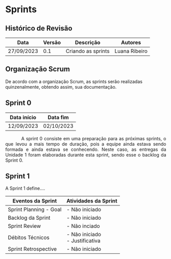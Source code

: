 # Sprints

## Histórico de Revisão

| Data | Versão | Descrição | Autores |
| ---------- | ----------- | -------------- | -------------- |
| 27/09/2023 | 0.1 | Criando as sprints | Luana Ribeiro |

## Organização Scrum

De acordo com a organização Scrum, as sprints serão realizadas quinzenalmente, obtendo assim, sua documentação.

## Sprint 0

| Data início | Data fim |
| ----------- | ----------- |
| 12/09/2023 | 02/10/2023 |

<p style="text-indent: 50px;text-align: justify;"> A sprint 0 consiste em uma preparação para as próximas sprints, o que levou a mais tempo de duração, pois a equipe ainda estava sendo formada e ainda estava se conhecendo. Neste caso, as entregas da Unidade 1 foram elaboradas durante esta sprint, sendo esse o backlog da Sprint 0.</p>

## Sprint 1

A Sprint 1 define....

| Eventos da Sprint | Atividades da Sprint |
| ------------------------------------- | ---------------------------------------------------- |
| Sprint Planning - Goal | - Não iniciado |
| Backlog da Sprint | - Não iniciado |
| Sprint Review | - Não inciado |
| Débitos Técnicos | - Não iniciado </br> - Justificativa |
| Sprint Retrospective | - Não iniciado |
